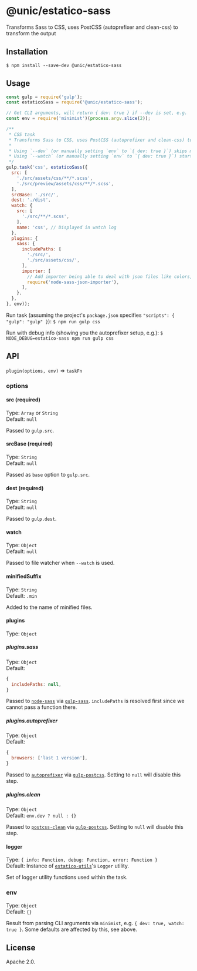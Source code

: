 # @unic/estatico-sass

Transforms Sass to CSS, uses PostCSS (autoprefixer and clean-css) to transform the output

## Installation

```
$ npm install --save-dev @unic/estatico-sass
```

## Usage

```js
const gulp = require('gulp');
const estaticoSass = require('@unic/estatico-sass');

// Get CLI arguments, will return { dev: true } if --dev is set, e.g.
const env = require('minimist')(process.argv.slice(2));

/**
 * CSS task
 * Transforms Sass to CSS, uses PostCSS (autoprefixer and clean-css) to transform the output
 *
 * Using `--dev` (or manually setting `env` to `{ dev: true }`) skips minification
 * Using `--watch` (or manually setting `env` to `{ dev: true }`) starts file watcher
 */
gulp.task('css', estaticoSass({
  src: [
    './src/assets/css/**/*.scss',
    './src/preview/assets/css/**/*.scss',
  ],
  srcBase: './src/',
  dest: './dist',
  watch: {
    src: [
      './src/**/*.scss',
    ],
    name: 'css', // Displayed in watch log
  },
  plugins: {
    sass: {
      includePaths: [
        './src/',
        './src/assets/css/',
      ],
      importer: [
        // Add importer being able to deal with json files like colors, e.g.
        require('node-sass-json-importer'),
      ],
    },
  },
}, env));
```

Run task (assuming the project's `package.json` specifies `"scripts": { "gulp": "gulp" }`):
`$ npm run gulp css`

Run with debug info (showing you the autoprefixer setup, e.g.):
`$ NODE_DEBUG=estatico-sass npm run gulp css`

## API

`plugin(options, env)` => `taskFn`

### options

#### src (required)

Type: `Array` or `String`<br>
Default: `null`

Passed to `gulp.src`.

#### srcBase (required)

Type: `String`<br>
Default: `null`

Passed as `base` option to `gulp.src`.

#### dest (required)

Type: `String`<br>
Default: `null`

Passed to `gulp.dest`.

#### watch

Type: `Object`<br>
Default: `null`

Passed to file watcher when `--watch` is used.

#### minifiedSuffix

Type: `String`<br>
Default: `.min`

Added to the name of minified files.

#### plugins

Type: `Object`

##### plugins.sass

Type: `Object`<br>
Default:
```js
{
  includePaths: null,
}
```

Passed to [`node-sass`](https://www.npmjs.com/package/node-sass) via [`gulp-sass`](https://www.npmjs.com/package/gulp-sass). `includePaths` is resolved first since we cannot pass a function there.

##### plugins.autoprefixer

Type: `Object`<br>
Default:
```js
{
  browsers: ['last 1 version'],
}
```

Passed to [`autoprefixer`](https://www.npmjs.com/package/autoprefixer) via [`gulp-postcss`](https://www.npmjs.com/package/gulp-postcss). Setting to `null` will disable this step.

##### plugins.clean

Type: `Object`<br>
Default: `env.dev ? null : {}`

Passed to [`postcss-clean`](https://www.npmjs.com/package/postcss-clean) via [`gulp-postcss`](https://www.npmjs.com/package/gulp-postcss). Setting to `null` will disable this step.

#### logger

Type: `{ info: Function, debug: Function, error: Function }`<br>
Default: Instance of [`estatico-utils`](../estatico-utils)'s `Logger` utility.

Set of logger utility functions used within the task.

### env

Type: `Object`<br>
Default: `{}`

Result from parsing CLI arguments via `minimist`, e.g. `{ dev: true, watch: true }`. Some defaults are affected by this, see above.

## License

Apache 2.0.
